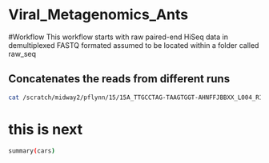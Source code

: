 # Viral_Metagenomics_Ants
#Workflow
This workflow starts with raw paired-end HiSeq data in demultiplexed FASTQ formated assumed to be located within a folder called raw_seq

## Concatenates the reads from different runs  
```sh
cat /scratch/midway2/pflynn/15/15A_TTGCCTAG-TAAGTGGT-AHNFFJBBXX_L004_R1.fastq.gz /scratch/midway2/pflynn/15/15A_TTGCCTAG-TAAGTGGT-AHNFFJBBXX_L005_R1.fastq.gz /scratch/midway2/pflynn/15/15A_TTGCCTAG-TAAGTGGT-AHWYVLBBXX_L005_R1.fastq.gz > /scratch/midway2/pflynn/15/15A_concatenated_R1.fastq.gz
```
# this is next
```sh
summary(cars)
```